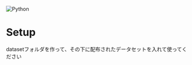 ![Python](https://img.shields.io/badge/python-v3.X-blue)
# Setup
datasetフォルダを作って、その下に配布されたデータセットを入れて使ってください
